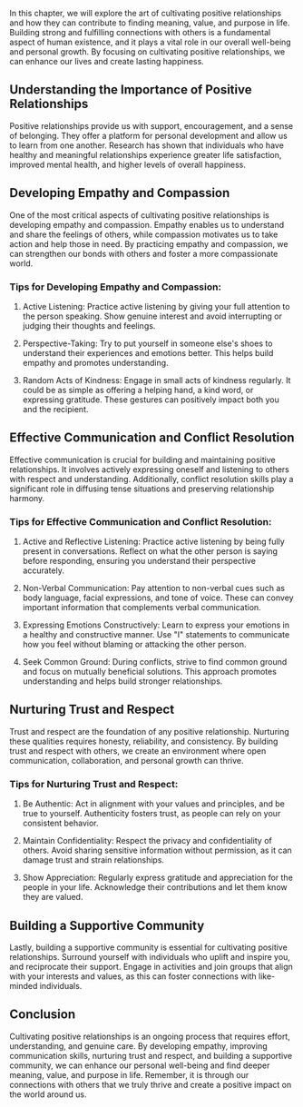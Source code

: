 
In this chapter, we will explore the art of cultivating positive relationships and how they can contribute to finding meaning, value, and purpose in life. Building strong and fulfilling connections with others is a fundamental aspect of human existence, and it plays a vital role in our overall well-being and personal growth. By focusing on cultivating positive relationships, we can enhance our lives and create lasting happiness.

## Understanding the Importance of Positive Relationships

Positive relationships provide us with support, encouragement, and a sense of belonging. They offer a platform for personal development and allow us to learn from one another. Research has shown that individuals who have healthy and meaningful relationships experience greater life satisfaction, improved mental health, and higher levels of overall happiness.

## Developing Empathy and Compassion

One of the most critical aspects of cultivating positive relationships is developing empathy and compassion. Empathy enables us to understand and share the feelings of others, while compassion motivates us to take action and help those in need. By practicing empathy and compassion, we can strengthen our bonds with others and foster a more compassionate world.

### Tips for Developing Empathy and Compassion:

1. Active Listening: Practice active listening by giving your full attention to the person speaking. Show genuine interest and avoid interrupting or judging their thoughts and feelings.
    
2. Perspective-Taking: Try to put yourself in someone else's shoes to understand their experiences and emotions better. This helps build empathy and promotes understanding.
    
3. Random Acts of Kindness: Engage in small acts of kindness regularly. It could be as simple as offering a helping hand, a kind word, or expressing gratitude. These gestures can positively impact both you and the recipient.
    

## Effective Communication and Conflict Resolution

Effective communication is crucial for building and maintaining positive relationships. It involves actively expressing oneself and listening to others with respect and understanding. Additionally, conflict resolution skills play a significant role in diffusing tense situations and preserving relationship harmony.

### Tips for Effective Communication and Conflict Resolution:

1. Active and Reflective Listening: Practice active listening by being fully present in conversations. Reflect on what the other person is saying before responding, ensuring you understand their perspective accurately.
    
2. Non-Verbal Communication: Pay attention to non-verbal cues such as body language, facial expressions, and tone of voice. These can convey important information that complements verbal communication.
    
3. Expressing Emotions Constructively: Learn to express your emotions in a healthy and constructive manner. Use "I" statements to communicate how you feel without blaming or attacking the other person.
    
4. Seek Common Ground: During conflicts, strive to find common ground and focus on mutually beneficial solutions. This approach promotes understanding and helps build stronger relationships.
    

## Nurturing Trust and Respect

Trust and respect are the foundation of any positive relationship. Nurturing these qualities requires honesty, reliability, and consistency. By building trust and respect with others, we create an environment where open communication, collaboration, and personal growth can thrive.

### Tips for Nurturing Trust and Respect:

1. Be Authentic: Act in alignment with your values and principles, and be true to yourself. Authenticity fosters trust, as people can rely on your consistent behavior.
    
2. Maintain Confidentiality: Respect the privacy and confidentiality of others. Avoid sharing sensitive information without permission, as it can damage trust and strain relationships.
    
3. Show Appreciation: Regularly express gratitude and appreciation for the people in your life. Acknowledge their contributions and let them know they are valued.
    

## Building a Supportive Community

Lastly, building a supportive community is essential for cultivating positive relationships. Surround yourself with individuals who uplift and inspire you, and reciprocate their support. Engage in activities and join groups that align with your interests and values, as this can foster connections with like-minded individuals.

## Conclusion

Cultivating positive relationships is an ongoing process that requires effort, understanding, and genuine care. By developing empathy, improving communication skills, nurturing trust and respect, and building a supportive community, we can enhance our personal well-being and find deeper meaning, value, and purpose in life. Remember, it is through our connections with others that we truly thrive and create a positive impact on the world around us.
